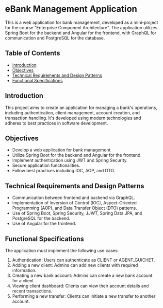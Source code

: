 # eBank Management Application

This is a web application for bank management, developed as a mini-project for the course "Enterprise Component Architecture". The application utilizes Spring Boot for the backend and Angular for the frontend, with GraphQL for communication and PostgreSQL for the database.

## Table of Contents
- [Introduction](#introduction)
- [Objectives](#objectives)
- [Technical Requirements and Design Patterns](#technical-requirements-and-design-patterns)
- [Functional Specifications](#functional-specifications)

## Introduction

This project aims to create an application for managing a bank's operations, including authentication, client management, account creation, and transaction handling. It's developed using modern technologies and adheres to best practices in software development.

## Objectives

- Develop a web application for bank management.
- Utilize Spring Boot for the backend and Angular for the frontend.
- Implement authentication using JWT and Spring Security.
- Secure application functionalities.
- Follow best practices including IOC, AOP, and DTO.

## Technical Requirements and Design Patterns

- Communication between frontend and backend via GraphQL.
- Implementation of Inversion of Control (IOC), Aspect-Oriented Programming (AOP), and Data Transfer Object (DTO) patterns.
- Use of Spring Boot, Spring Security, JJWT, Spring Data JPA, and PostgreSQL for the backend.
- Use of Angular for the frontend.

## Functional Specifications

The application must implement the following use cases:
1. Authentication: Users can authenticate as CLIENT or AGENT_GUICHET.
2. Adding a new client: Admins can add new clients with required information.
3. Creating a new bank account: Admins can create a new bank account for a client.
4. Viewing client dashboard: Clients can view their account details and recent transactions.
5. Performing a new transfer: Clients can initiate a new transfer to another account.
